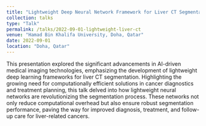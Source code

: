 ```yaml
---
title: "Lightweight Deep Neural Network Framework for Liver CT Segmentation"
collection: talks
type: "Talk"
permalink: /talks/2022-09-01-lightweight-liver-ct
venue: "Hamad Bin Khalifa University, Doha, Qatar"
date: 2022-09-01
location: "Doha, Qatar"
---
```

This presentation explored the significant advancements in AI-driven medical imaging technologies, emphasizing the development of lightweight deep learning frameworks for liver CT segmentation. Highlighting the growing need for computationally efficient solutions in cancer diagnostics and treatment planning, this talk delved into how lightweight neural networks are revolutionizing the segmentation process. These networks not only reduce computational overhead but also ensure robust segmentation performance, paving the way for improved diagnosis, treatment, and follow-up care for liver-related cancers.